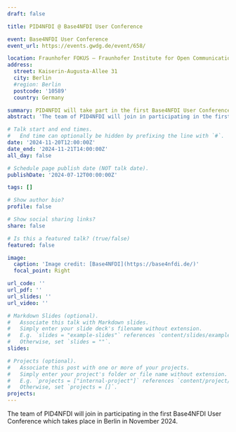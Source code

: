 ```yaml
---
draft: false

title: PID4NFDI @ Base4NFDI User Conference

event: Base4NFDI User Conference
event_url: https://events.gwdg.de/event/658/

location: Fraunhofer FOKUS – Fraunhofer Institute for Open Communication Systems
address:
  street: Kaiserin-Augusta-Allee 31
  city: Berlin
  #region: Berlin
  postcode: '10589'
  country: Germany

summary: PID4NFDI will take part in the first Base4NFDI User Conference in 2024 in Berlin.
abstract: 'The team of PID4NFDI will join in participating in the first Base4NFDI User Conference which takes place in Berlin in November 2024.'

# Talk start and end times.
#   End time can optionally be hidden by prefixing the line with `#`.
date: '2024-11-20T12:00:00Z'
date_end: '2024-11-21T14:00:00Z'
all_day: false

# Schedule page publish date (NOT talk date).
publishDate: '2024-07-12T00:00:00Z'

tags: []

# Show author bio?
profile: false

# Show social sharing links?
share: false

# Is this a featured talk? (true/false)
featured: false

image:
  caption: 'Image credit: [Base4NFDI](https://base4nfdi.de/)'
  focal_point: Right

url_code: ''
url_pdf: ''
url_slides: ''
url_video: ''

# Markdown Slides (optional).
#   Associate this talk with Markdown slides.
#   Simply enter your slide deck's filename without extension.
#   E.g. `slides = "example-slides"` references `content/slides/example-slides.md`.
#   Otherwise, set `slides = ""`.
slides:

# Projects (optional).
#   Associate this post with one or more of your projects.
#   Simply enter your project's folder or file name without extension.
#   E.g. `projects = ["internal-project"]` references `content/project/deep-learning/index.md`.
#   Otherwise, set `projects = []`.
projects:
---
```


The team of PID4NFDI will join in participating in the first Base4NFDI User Conference which takes place in Berlin in November 2024.

